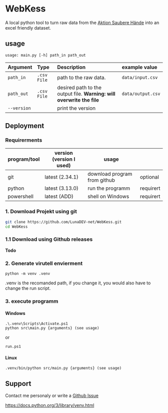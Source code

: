 
# WebKess

A local python tool to turn raw data from the [Aktion Saubere Hände](https://www.aktion-sauberehaende.de/ueber-uns-ash) into an excel friendly dataset.
## usage

```shell
usage: main.py [-h] path_in path_out
```

| Argument    | Type        | Description                                                           | example value   |
| :---------- | :---------- | :-------------------------------------------------------------------- | :-------------- |
| `path_in`   | `.csv File` | path to the raw data.                                                 |`data/input.csv` |
| `path_out`  | `.csv File` | desired path to the output file. **Warning: will overwrite the file** |`data/output.csv`|
| `--version` |             | print the version                                                     |                 |

## Deployment
### Requirerments
| program/tool  | version (version I used) | usage                        |           |
| ------------- | ------------------------ | ---------------------------- | --------- |
| git           | latest (2.34.1)          | download program from github | optional  |
| python        | latest (3.13.0)          | run the programm             | requirert |
| powershell    | latest (ADD)             | shell on Windows             | requirert |

### 1. Download Projekt using git
```bash
git clone https://github.com/LunaDEV-net/WebKess.git
cd WebKess
```
### 1.1 Download using Github releases

**Todo**

### 2. Generate virutell envierment
```shell
python -m venv .venv
```
.venv is the recomanded path, if you change it, you would also have to change the run script.

### 3. execute programm
#### **Windows**

```shell
.\.venv\Scripts\Activate.ps1
python src\main.py {arguments} (see usage)
```
or 
```
run.ps1
```
#### **Linux**
```
.venv/bin/python src/main.py {arguments} (see usage)
```
## Support

Contact me personaly or write a [Github Issue](https://github.com/LunaDEV-net/WebKess/issues)




https://docs.python.org/3/library/venv.html
